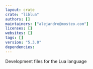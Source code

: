```yaml
---
layout: crate
crate: "liblua"
authors: []
maintainers: ["alejandro@mosteo.com"]
licenses: []
websites: []
tags: []
version: "5.3.0"
dependencies: 
---
```

Development files for the Lua language

